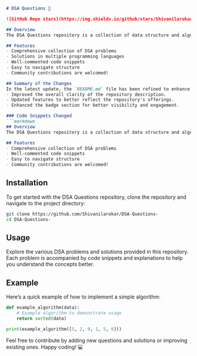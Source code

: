 ```markdown
# DSA Questions 🚀

![GitHub Repo stars](https://img.shields.io/github/stars/Shivanilarokar/DSA-Questions-?style=social) ![GitHub issues](https://img.shields.io/github/issues/Shivanilarokar/DSA-Questions-) ![GitHub forks](https://img.shields.io/github/forks/Shivanilarokar/DSA-Questions-?style=social)

## Overview
The DSA Questions repository is a collection of data structure and algorithm problems designed to enhance your coding skills through practice and exploration.

## Features
- Comprehensive collection of DSA problems
- Solutions in multiple programming languages
- Well-commented code snippets
- Easy to navigate structure
- Community contributions are welcomed!

## Summary of the Changes
In the latest update, the `README.md` file has been refined to enhance clarity and presentation. The following changes were made:
- Improved the overall clarity of the repository description.
- Updated features to better reflect the repository's offerings.
- Enhanced the badge section for better visibility and engagement.

### Code Snippets Changed
```markdown
## Overview
The DSA Questions repository is a collection of data structure and algorithm problems designed to enhance your coding skills through practice and exploration.

## Features
- Comprehensive collection of DSA problems
- Well-commented code snippets
- Easy to navigate structure
- Community contributions are welcomed!
```

## Installation
To get started with the DSA Questions repository, clone the repository and navigate to the project directory:

```bash
git clone https://github.com/Shivanilarokar/DSA-Questions-
cd DSA-Questions-
```

## Usage
Explore the various DSA problems and solutions provided in this repository. Each problem is accompanied by code snippets and explanations to help you understand the concepts better.

## Example
Here’s a quick example of how to implement a simple algorithm:

```python
def example_algorithm(data):
    # Example algorithm to demonstrate usage
    return sorted(data)

print(example_algorithm([5, 2, 9, 1, 5, 6]))
```

Feel free to contribute by adding new questions and solutions or improving existing ones. Happy coding! 💻
```